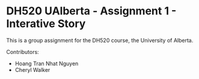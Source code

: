 # DH520 UAlberta - Assignment 1 - Interative Story
This is a group assignment for the DH520 course, the University of Alberta. 

Contributors:
- Hoang Tran Nhat Nguyen
- Cheryl Walker

